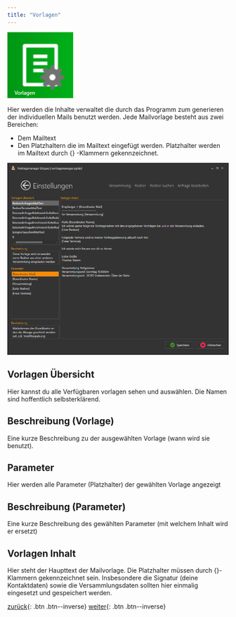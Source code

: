 ```yaml
---
title: "Vorlagen"
---
```

![Icon](images/menu_icon_08.png)

Hier werden die Inhalte verwaltet die durch das Programm zum generieren der individuellen Mails benutzt werden. Jede Mailvorlage besteht aus zwei Bereichen:
* Dem Mailtext
* Den Platzhaltern die im Mailtext eingefügt werden.
Platzhalter werden im Mailtext durch {} -Klammern gekennzeichnet.

![Vorlagen](images/verwaltung_03.png)

## Vorlagen Übersicht
Hier kannst du alle Verfügbaren vorlagen sehen und auswählen. Die Namen sind hoffentlich selbsterklärend.

## Beschreibung (Vorlage)
Eine kurze Beschreibung zu der ausgewählten Vorlage (wann wird sie benutzt).

## Parameter
Hier werden alle Parameter (Platzhalter) der gewählten Vorlage angezeigt

## Beschreibung (Parameter)
Eine kurze Beschreibung des gewählten Parameter (mit welchem Inhalt wird er ersetzt)

## Vorlagen Inhalt
Hier steht der Haupttext der Mailvorlage. Die Platzhalter müssen durch {}-Klammern gekennzeichnet sein. Insbesondere die Signatur (deine Kontaktdaten) sowie die Versammlungsdaten sollten hier einmalig eingesetzt und gespeichert werden.

[zurück](Versammlungen.md){: .btn .btn--inverse} [weiter](ProgrammEinstellungen.md){: .btn .btn--inverse}